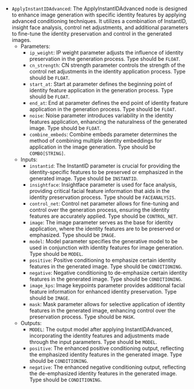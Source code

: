 - `ApplyInstantIDAdvanced`: The ApplyInstantIDAdvanced node is designed to enhance image generation with specific identity features by applying advanced conditioning techniques. It utilizes a combination of InstantID, insight face analysis, control net adjustments, and additional parameters to fine-tune the identity preservation and control in the generated images.
    - Parameters:
        - `ip_weight`: IP weight parameter adjusts the influence of identity preservation in the generation process. Type should be `FLOAT`.
        - `cn_strength`: CN strength parameter controls the strength of the control net adjustments in the identity application process. Type should be `FLOAT`.
        - `start_at`: Start at parameter defines the beginning point of identity feature application in the generation process. Type should be `FLOAT`.
        - `end_at`: End at parameter defines the end point of identity feature application in the generation process. Type should be `FLOAT`.
        - `noise`: Noise parameter introduces variability in the identity features application, enhancing the naturalness of the generated image. Type should be `FLOAT`.
        - `combine_embeds`: Combine embeds parameter determines the method of combining multiple identity embeddings for application in the image generation. Type should be `COMBO[STRING]`.
    - Inputs:
        - `instantid`: The InstantID parameter is crucial for providing the identity-specific features to be preserved or emphasized in the generated image. Type should be `INSTANTID`.
        - `insightface`: Insightface parameter is used for face analysis, providing critical facial feature information that aids in the identity preservation process. Type should be `FACEANALYSIS`.
        - `control_net`: Control net parameter allows for fine-tuning and control over the generation process, ensuring the identity features are accurately applied. Type should be `CONTROL_NET`.
        - `image`: The image parameter serves as the base for identity application, where the identity features are to be preserved or emphasized. Type should be `IMAGE`.
        - `model`: Model parameter specifies the generative model to be used in conjunction with identity features for image generation. Type should be `MODEL`.
        - `positive`: Positive conditioning to emphasize certain identity features in the generated image. Type should be `CONDITIONING`.
        - `negative`: Negative conditioning to de-emphasize certain identity features in the generated image. Type should be `CONDITIONING`.
        - `image_kps`: Image keypoints parameter provides additional facial feature information for enhanced identity preservation. Type should be `IMAGE`.
        - `mask`: Mask parameter allows for selective application of identity features in the generated image, enhancing control over the preservation process. Type should be `MASK`.
    - Outputs:
        - `MODEL`: The output model after applying InstantIDAdvanced, incorporating the identity features and adjustments made through the input parameters. Type should be `MODEL`.
        - `positive`: The enhanced positive conditioning output, reflecting the emphasized identity features in the generated image. Type should be `CONDITIONING`.
        - `negative`: The enhanced negative conditioning output, reflecting the de-emphasized identity features in the generated image. Type should be `CONDITIONING`.
